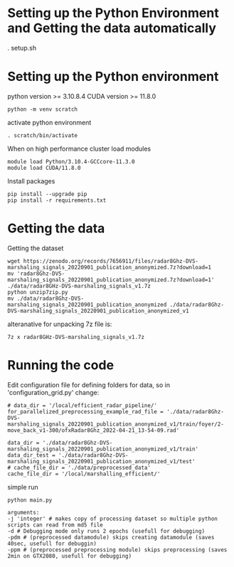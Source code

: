 # Setting up the Python Environment and Getting the data automatically
. setup.sh

# Setting up the Python environment

python version >= 3.10.8.4
CUDA version >= 11.8.0 

~~~
python -m venv scratch
~~~

activate python environment
~~~
. scratch/bin/activate
~~~

When on high performance cluster load modules
~~~
module load Python/3.10.4-GCCcore-11.3.0
module load CUDA/11.8.0
~~~

Install packages
~~~
pip install --upgrade pip
pip install -r requirements.txt
~~~

# Getting the data

Getting the dataset
~~~
wget https://zenodo.org/records/7656911/files/radar8Ghz-DVS-marshaling_signals_20220901_publication_anonymized.7z?download=1
mv 'radar8Ghz-DVS-marshaling_signals_20220901_publication_anonymized.7z?download=1' ./data/radar8GHz-DVS-marshaling_signals_v1.7z
python unzip7zip.py
mv ./data/radar8Ghz-DVS-marshaling_signals_20220901_publication_anonymized ./data/radar8Ghz-DVS-marshaling_signals_20220901_publication_anonymized_v1
~~~


alteranative for unpacking 7z file is:
~~~
7z x radar8GHz-DVS-marshaling_signals_v1.7z
~~~

# Running the code

Edit configuration file for defining folders for data, so in 'configuration_grid.py' change:
~~~
# data_dir = '/local/efficient_radar_pipeline/'
for_parallelized_preprocessing_example_rad_file = './data/radar8Ghz-DVS-marshaling_signals_20220901_publication_anonymized_v1/train/foyer/2-move_back_v1-300/ofxRadar8Ghz_2022-04-21_13-54-09.rad'

data_dir = './data/radar8Ghz-DVS-marshaling_signals_20220901_publication_anonymized_v1/train'
data_dir_test = './data/radar8Ghz-DVS-marshaling_signals_20220901_publication_anonymized_v1/test'
# cache_file_dir = './data/preprocessed_data'
cache_file_dir = '/local/marshalling_efficient/'
~~~



simple run
~~~
python main.py

arguments:
-j 'integer' # makes copy of processing dataset so multiple python scripts can read from md5 file
-d # Debugging mode only runs 2 epochs (usefull for debugging)
-pdm # (preprocessed datamodule) skips creating datamodule (saves 40sec, usefull for debuggin)
-ppm # (preprocessed preprocessing module) skips preprocessing (saves 2min on GTX2080, usefull for debugging)
